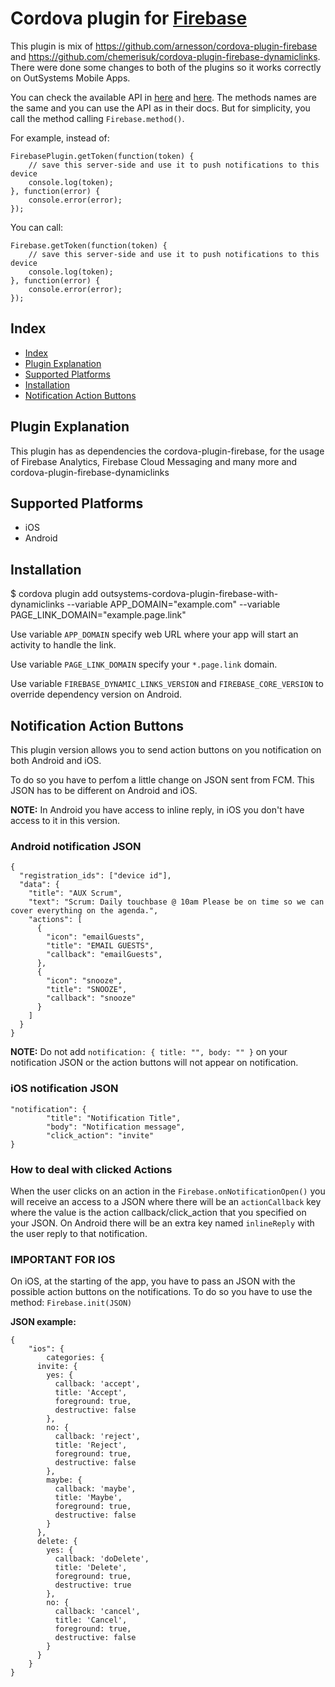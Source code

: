 # Cordova plugin for [Firebase](https://firebase.google.com)

This plugin is mix of https://github.com/arnesson/cordova-plugin-firebase and https://github.com/chemerisuk/cordova-plugin-firebase-dynamiclinks. There were done some changes to both of the plugins so it works correctly on OutSystems Mobile Apps.

You can check the available API in [here](https://github.com/OutSystemsExperts/cordova-plugin-firebase/blob/v1.0.0-os/docs/API.md) and [here](https://github.com/OutSystemsExperts/cordova-plugin-firebase-dynamiclinks/tree/v1.0.0-os). The methods names are the same and you can use the API as in their docs. But for simplicity, you call the method calling `Firebase.method()`.

For example, instead of:
```
FirebasePlugin.getToken(function(token) {
    // save this server-side and use it to push notifications to this device
    console.log(token);
}, function(error) {
    console.error(error);
});
``` 
You can call: 
```
Firebase.getToken(function(token) {
    // save this server-side and use it to push notifications to this device
    console.log(token);
}, function(error) {
    console.error(error);
});
``` 

## Index

<!-- MarkdownTOC levels="2" autolink="true" -->

  - [Index](#index)
  - [Plugin Explanation](#plugin-explanation)
  - [Supported Platforms](#supported-platforms)
  - [Installation](#installation)
  - [Notification Action Buttons](#notification-action-buttons)

<!-- /MarkdownTOC -->

## Plugin Explanation

This plugin has as dependencies the cordova-plugin-firebase, for the usage of Firebase Analytics, Firebase Cloud Messaging and many more and cordova-plugin-firebase-dynamiclinks

## Supported Platforms
- iOS
- Android
  
## Installation

$ cordova plugin add outsystems-cordova-plugin-firebase-with-dynamiclinks --variable APP_DOMAIN="example.com" --variable PAGE_LINK_DOMAIN="example.page.link"

Use variable `APP_DOMAIN` specify web URL where your app will start an activity to handle the link.

Use variable `PAGE_LINK_DOMAIN` specify your `*.page.link` domain.

Use variable `FIREBASE_DYNAMIC_LINKS_VERSION` and `FIREBASE_CORE_VERSION` to override dependency version on Android.

## Notification Action Buttons
This plugin version allows you to send action buttons on you notification on both Android and iOS. 

To do so you have to perfom a little change on JSON sent from FCM. This JSON has to be different on Android and iOS.

**NOTE:** In Android you have access to inline reply, in iOS you don't have access to it in this version.


### Android notification JSON

```
{
  "registration_ids": ["device id"],
  "data": {
    "title": "AUX Scrum",
    "text": "Scrum: Daily touchbase @ 10am Please be on time so we can cover everything on the agenda.",
    "actions": [
      {
        "icon": "emailGuests",
        "title": "EMAIL GUESTS",
        "callback": "emailGuests",
      },
      {
        "icon": "snooze",
        "title": "SNOOZE",
        "callback": "snooze"
      }
    ]
  }
}
```
**NOTE:** Do not add `notification: { title: "", body: "" }` on your notification JSON or the action buttons will not appear on notification.

### iOS notification JSON

```
"notification": {
        "title": "Notification Title",
        "body": "Notification message",
		"click_action": "invite"
}
```

### How to deal with clicked Actions

When the user clicks on an action in the `Firebase.onNotificationOpen()` you will receive an access to a JSON where there will be an `actionCallback` key where the value is the action callback/click_action that you specified on your JSON. On Android there will be an extra key named `inlineReply` with the user reply to that notification. 

### IMPORTANT FOR IOS
On iOS, at the starting of the app, you have to pass an JSON with the possible action buttons on the notifications. To do so you have to use the method: `Firebase.init(JSON)`

**JSON example:** 
```
{
    "ios": {
        categories: {
      invite: {
        yes: {
          callback: 'accept',
          title: 'Accept',
          foreground: true,
          destructive: false
        },
        no: {
          callback: 'reject',
          title: 'Reject',
          foreground: true,
          destructive: false
        },
        maybe: {
          callback: 'maybe',
          title: 'Maybe',
          foreground: true,
          destructive: false
        }
      },
      delete: {
        yes: {
          callback: 'doDelete',
          title: 'Delete',
          foreground: true,
          destructive: true
        },
        no: {
          callback: 'cancel',
          title: 'Cancel',
          foreground: true,
          destructive: false
        }
      }
    }
}
```